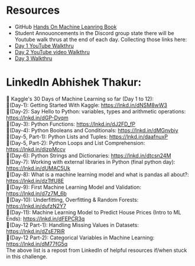 # Resources 
* GitHub [Hands On Machine Leanring Book](https://github.com/quantumahesh/Hands-On-Machine-Learning-Book)
* Student Annouoncements in the Discord group state there will be Youtube walk thrus at the end of each day.
  Collecting those links here: 
* [Day 1 YouTube Walkthru](https://youtu.be/_55G24aghPY)
* [Day 2 YouTube video Walkthru](https://youtu.be/55wRpH4sO-I)
* [Day 3 Walkthru](https://youtu.be/a82wFuz1I7U)


# LinkedIn Abhishek Thakur:
🚀 Kaggle's 30 Days of Machine Learning so far (Day 1 to 12):<br>
🔹(Day-1): Getting Started With Kaggle: https://lnkd.in/dNSM8wW3<br>
🔹(Day-2): Say Hello to Python: variables, types and arithmetic operations: https://lnkd.in/dGP-Dyqm<br>
🔹(Day-3): Python Functions: https://lnkd.in/dJ2FD_fP<br>
🔹(Day-4): Python Booleans and Conditionals: https://lnkd.in/dMGnvbiy<br>
🔹(Day-5, Part-1): Python Lists and Tuples: https://lnkd.in/daafnuxP<br>
🔹(Day-5, Part-2): Python Loops and List Comprehension: https://lnkd.in/dizpMccv<br>
🔹(Day-6): Python Strings and Dictionaries: https://lnkd.in/dtcsn24M<br>
🔹(Day-7): Working with external libraries in Python (final python day): https://lnkd.in/dUMAC5Uk<br>
🔹(Day-8): What is a machine learning model and what is pandas all about?: https://lnkd.in/dzTtfU8E<br>
🔹(Day-9): First Machine Learning Model and Validation: https://lnkd.in/d7z7M_6b<br>
🔹(Day-10): Underfitting, Overfitting & Random Forests: https://lnkd.in/dufzN2Y7<br>
🔹(Day-11): Machine Learning Model to Predict House Prices (Intro to ML Ends): https://lnkd.in/dFEPCR3q<br>
🔹(Day-12 Part-1): Handling Missing Values in Datasets: https://lnkd.in/dZsE7RiR<br>
🔹(Day-12 Part-2): Categorical Variables in Machine Learning: https://lnkd.in/dM77fG5q<br>
The above list is a repost from LinkedIn of helpful resources if/when stuck in this challenge. <br>

